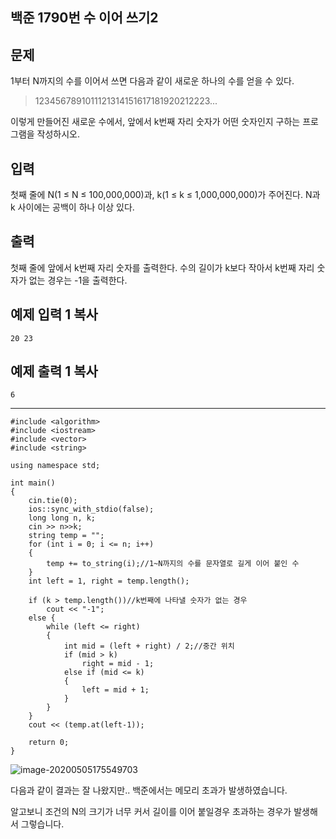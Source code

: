 ## 백준 1790번 수 이어 쓰기2 

## 문제

1부터 N까지의 수를 이어서 쓰면 다음과 같이 새로운 하나의 수를 얻을 수 있다.

> 1234567891011121314151617181920212223...

이렇게 만들어진 새로운 수에서, 앞에서 k번째 자리 숫자가 어떤 숫자인지 구하는 프로그램을 작성하시오.

## 입력

첫째 줄에 N(1 ≤ N ≤ 100,000,000)과,  k(1 ≤ k ≤ 1,000,000,000)가 주어진다. N과 k 사이에는 공백이 하나 이상 있다.

## 출력

첫째 줄에 앞에서 k번째 자리 숫자를 출력한다. 수의 길이가 k보다 작아서 k번째 자리 숫자가 없는 경우는 -1을 출력한다.

## 예제 입력 1 복사

```
20 23
```

## 예제 출력 1 복사

```
6
```

___

```
#include <algorithm>
#include <iostream>
#include <vector>
#include <string>

using namespace std;

int main()
{
	cin.tie(0);
	ios::sync_with_stdio(false);
	long long n, k;
	cin >> n>>k;
	string temp = "";
	for (int i = 0; i <= n; i++)
	{
		temp += to_string(i);//1~N까지의 수를 문자열로 길게 이어 붙인 수
	}
	int left = 1, right = temp.length();
	
	if (k > temp.length())//k번째에 나타낼 숫자가 없는 경우
		cout << "-1";
	else {
		while (left <= right)
		{
			int mid = (left + right) / 2;//중간 위치
			if (mid > k)
				right = mid - 1;
			else if (mid <= k)
			{
				left = mid + 1;
			}
		}
	}
	cout << (temp.at(left-1));

	return 0;
}
```

![image-20200505175549703](C:\Users\kouym\AppData\Roaming\Typora\typora-user-images\image-20200505175549703.png)

다음과 같이 결과는 잘 나왔지만.. 백준에서는 메모리 초과가 발생하였습니다.

알고보니 조건의 N의 크기가 너무 커서 길이를 이어 붙일경우 초과하는 경우가 발생해서 그렇습니다.

